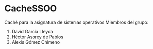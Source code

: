 # CacheSSOO
Caché para la asignatura de sistemas operativos
Miembros del grupo:
1. David García Lleyda
2. Héctor Asorey de Pablos
3. Alexis Gómez Chimeno
